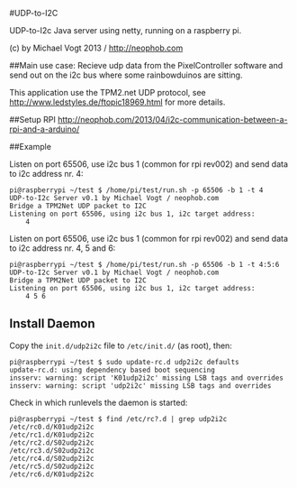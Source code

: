 #UDP-to-I2C

UDP-to-I2c Java server using netty, running on a raspberry pi.

(c) by Michael Vogt 2013 / http://neophob.com

##Main use case:
Recieve udp data from the PixelController software and send out on the i2c bus where some rainbowduinos are sitting.

This application use the TPM2.net UDP protocol, see http://www.ledstyles.de/ftopic18969.html for more details.

##Setup RPI
http://neophob.com/2013/04/i2c-communication-between-a-rpi-and-a-arduino/


##Example

Listen on port 65506, use i2c bus 1 (common for rpi rev002) and send data to i2c address nr. 4:

	pi@raspberrypi ~/test $ /home/pi/test/run.sh -p 65506 -b 1 -t 4 
	UDP-to-I2c Server v0.1 by Michael Vogt / neophob.com
	Bridge a TPM2Net UDP packet to I2C
	Listening on port 65506, using i2c bus 1, i2c target address:
	    4 

Listen on port 65506, use i2c bus 1 (common for rpi rev002) and send data to i2c address nr. 4, 5 and 6:

	pi@raspberrypi ~/test $ /home/pi/test/run.sh -p 65506 -b 1 -t 4:5:6
	UDP-to-I2c Server v0.1 by Michael Vogt / neophob.com
	Bridge a TPM2Net UDP packet to I2C
	Listening on port 65506, using i2c bus 1, i2c target address:
	    4 5 6

## Install Daemon
Copy the `init.d/udp2i2c` file to `/etc/init.d/` (as root), then:

	pi@raspberrypi ~/test $ sudo update-rc.d udp2i2c defaults
	update-rc.d: using dependency based boot sequencing
	insserv: warning: script 'K01udp2i2c' missing LSB tags and overrides
	insserv: warning: script 'udp2i2c' missing LSB tags and overrides

	
Check in which runlevels the daemon is started:

	pi@raspberrypi ~/test $ find /etc/rc?.d | grep udp2i2c
	/etc/rc0.d/K01udp2i2c
	/etc/rc1.d/K01udp2i2c
	/etc/rc2.d/S02udp2i2c
	/etc/rc3.d/S02udp2i2c
	/etc/rc4.d/S02udp2i2c
	/etc/rc5.d/S02udp2i2c
	/etc/rc6.d/K01udp2i2c
	
